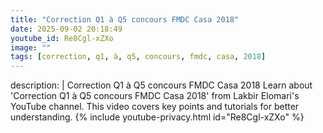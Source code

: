 ```yaml
---
title: "Correction Q1 à Q5 concours FMDC Casa 2018"
date: 2025-09-02 20:18:49 
youtube_id: Re8Cgl-xZXo
image: ""
tags: [correction, q1, à, q5, concours, fmdc, casa, 2018]
---
```

description: |
  Correction Q1 à Q5 concours FMDC Casa 2018
  Learn about 'Correction Q1 à Q5 concours FMDC Casa 2018' from Lakbir Elomari's YouTube channel. This video covers key points and tutorials for better understanding.
{% include youtube-privacy.html id="Re8Cgl-xZXo" %}
